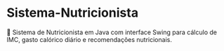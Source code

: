 # Sistema-Nutricionista
🥗 Sistema de Nutricionista em Java com interface Swing para cálculo de IMC, gasto calórico diário e recomendações nutricionais.
